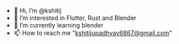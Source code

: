 - 👋 Hi, I’m @kshitij
- 👀 I’m interested in Flutter, Rust and Blender
- 🌱 I’m currently learning blender
- 📫 How to reach me "kshitijupadhyay6867@gmail.com"

<!---
K3JIN/K3JIN is a ✨ special ✨ repository because its `README.md` (this file) appears on your GitHub profile.
You can click the Preview link to take a look at your changes.
--->
